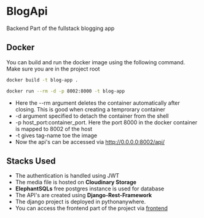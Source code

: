 # BlogApi
Backend Part of the fullstack blogging app

## Docker
You can build and run the docker image using the following command. Make sure you are in the project root
``` bash
docker build -t blog-app .
```

```bash
docker run --rm -d -p 8002:8000 -t blog-app 
```
* Here the --rm argument deletes the container automatically after closing. This is good when creating a temprorary container
* -d argument specified to detach the container from the shell
* -p host_port:container_port. Here the port 8000 in the docker container is mapped to 8002 of the host
* -t gives tag-name toe the image
* Now the api's can be accessed via http://0.0.0.0:8002/api/

## Stacks Used
* The authentication is handled using JWT
* The media file is hosted on **Cloudinary Storage**
* **ElephantSQLs**  free postgres instance is used for database
* The API's are created using **Django-Rest-Framework**
* The django project is deployed in pythonanywhere. 
* You can access the frontend part of the project via
  [frontend](https://github.com/buddha231/BlogFrontEnd)

